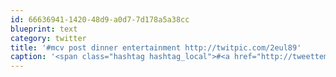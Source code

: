 ```yaml
---
id: 66636941-1420-48d9-a0d7-7d178a5a38cc
blueprint: text
category: twitter
title: '#mcv post dinner entertainment http://twitpic.com/2eul89'
caption: '<span class="hashtag hashtag_local">#<a href="http://tweettemp.darylchymko.ca/?tag=mcv">mcv</a> post dinner entertainment http://twitpic.com/2eul89'
---
```

